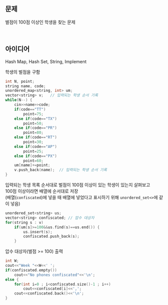 ## 문제
벌점이 100점 이상인 학생을 찾는 문제

<br/>

## 아이디어
Hash Map, Hash Set, String, Implement

학생의 벌점을 구함
```cpp
int N, point;
string name, code;
unordered_map<string, int> um;
vector<string> v;	// 입력되는 학생 순서 기록
while(N--) {
	cin>>name>>code;
	if(code=="TT")
		point=75;
	else if(code=="TX")
		point=50;
	else if(code=="PR")
		point=80;
	else if(code=="RT")
		point=30;
	else if(code=="AP")
		point=25;
	else if(code=="PX")
		point=60;
	um[name]+=point;
	v.push_back(name);	// 입력되는 학생 순서 기록
}
```
입력되는 학생 목록 순서대로 벌점이 100점 이상이 있는 학생이 있는지 살펴보고  
100점 이상이라면 배열에 순서대로 저장  
(배열(`confiscated`)에 넣을 때 배열에 넣었다고 표시하기 위해 `unordered_set<>`에 같이 넣음)
```cpp
unordered_set<string> us;
vector<string> confiscated;	// 압수 대상자
for(string s : v)
	if(um[s]>=100&&us.find(s)==us.end()) {
		us.insert(s);
		confiscated.push_back(s);
	}
```
압수 대상자(벌점 >= 100) 출력
```cpp
int W;
cout<<"Week "<<W<<' ';
if(confiscated.empty())
	cout<<"No phones confiscated"<<'\n';
else {
	for(int i=0 ; i<confiscated.size()-1 ; i++)
		cout<<confiscated[i]<<',';
	cout<<confiscated.back()<<'\n';
}
```